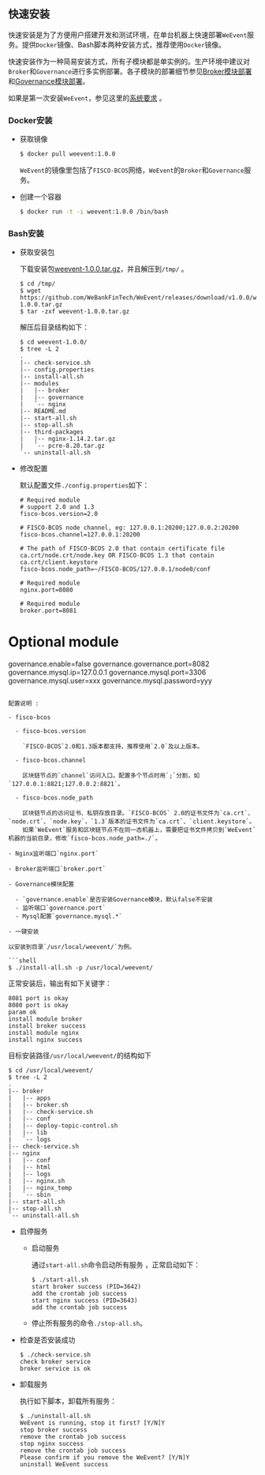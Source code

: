 ## 快速安装

快速安装是为了方便用户搭建开发和测试环境，在单台机器上快速部署`WeEvent`服务。提供`Docker`镜像、Bash脚本两种安装方式，推荐使用`Docker`镜像。

快速安装作为一种简易安装方式，所有子模块都是单实例的。生产环境中建议对`Broker`和`Governance`进行多实例部署。各子模块的部署细节参见[Broker模块部署](./module/broker.html)和[Governance模块部署](./module/governance.html)。

如果是第一次安装`WeEvent`，参见这里的[系统要求](./environment.html) 。

### Docker安装

- 获取镜像

  ```bash
  $ docker pull weevent:1.0.0
  ```

  `WeEvent`的镜像里包括了`FISCO-BCOS`网络，`WeEvent`的`Broker`和`Governance`服务。

- 创建一个容器

  ```bash
  $ docker run -t -i weevent:1.0.0 /bin/bash
  ```

### Bash安装

- 获取安装包

  下载安装包[weevent-1.0.0.tar.gz](https://github.com/WeBankFinTech/WeEvent/releases/download/v1.0.0/weevent-1.0.0.tar.gz)，并且解压到`/tmp/` 。

  ```shell
  $ cd /tmp/
  $ wget https://github.com/WeBankFinTech/WeEvent/releases/download/v1.0.0/weevent-1.0.0.tar.gz
  $ tar -zxf weevent-1.0.0.tar.gz
  ```

  解压后目录结构如下：

  ```shell
  $ cd weevent-1.0.0/ 
  $ tree -L 2
  .
  |-- check-service.sh
  |-- config.properties
  |-- install-all.sh
  |-- modules
  |   |-- broker
  |   |-- governance
  |   `-- nginx
  |-- README.md
  |-- start-all.sh
  |-- stop-all.sh
  |-- third-packages
  |   |-- nginx-1.14.2.tar.gz
  |   `-- pcre-8.20.tar.gz
  `-- uninstall-all.sh
  ```

- 修改配置

  默认配置文件`./config.properties`如下：

  ```properties
  # Required module
  # support 2.0 and 1.3
  fisco-bcos.version=2.0
  
  # FISCO-BCOS node channel, eg: 127.0.0.1:20200;127.0.0.2:20200
  fisco-bcos.channel=127.0.0.1:20200
  
  # The path of FISCO-BCOS 2.0 that contain certificate file ca.crt/node.crt/node.key OR FISCO-BCOS 1.3 that contain ca.crt/client.keystore
  fisco-bcos.node_path=~/FISCO-BCOS/127.0.0.1/node0/conf
  
  # Required module
  nginx.port=8080
  
  # Required module
  broker.port=8081
  
# Optional module
  governance.enable=false
  governance.governance.port=8082
  governance.mysql.ip=127.0.0.1
  governance.mysql.port=3306
  governance.mysql.user=xxx
  governance.mysql.password=yyy
  ```
  
  配置说明 :
  
  - fisco-bcos
  
    - fisco-bcos.version
  
      `FISCO-BCOS`2.0和1.3版本都支持，推荐使用`2.0`及以上版本。
  
    - fisco-bcos.channel
  
      区块链节点的`channel`访问入口。配置多个节点时用`;`分割，如`127.0.0.1:8821;127.0.0.2:8821`。
  
    - fisco-bcos.node_path
  
      区块链节点的访问证书、私钥存放目录。`FISCO-BCOS` 2.0的证书文件为`ca.crt`、`node.crt`、`node.key`，`1.3`版本的证书文件为`ca.crt`、`client.keystore`。
      如果`WeEvent`服务和区块链节点不在同一态机器上，需要把证书文件拷贝到`WeEvent`机器的当前目录，修改`fisco-bcos.node_path=./`。
  
- Nginx监听端口`nginx.port`

- Broker监听端口`broker.port`

  - Governance模块配置

    - `governance.enable`是否安装Governance模块，默认false不安装
    - 监听端口`governance.port`
    - Mysql配置`governance.mysql.*`

- 一键安装

  以安装到目录`/usr/local/weevent/`为例。

  ```shell
  $ ./install-all.sh -p /usr/local/weevent/
  ```

  正常安装后，输出有如下关键字：

  ```
  8081 port is okay
  8080 port is okay
  param ok
  install module broker 
  install broker success 
  install module nginx 
  install nginx success 
  ```

  目标安装路径`/usr/local/weevent/`的结构如下

  ```shell
  $ cd /usr/local/weevent/
  $ tree -L 2
  .
  |-- broker					    
  |   |-- apps
  |   |-- broker.sh
  |   |-- check-service.sh
  |   |-- conf
  |   |-- deploy-topic-control.sh
  |   |-- lib  
  |   `-- logs
  |-- check-service.sh				
  |-- nginx					    	
  |   |-- conf
  |   |-- html
  |   |-- logs
  |   |-- nginx.sh
  |   |-- nginx_temp
  |   `-- sbin   
  |-- start-all.sh					
  |-- stop-all.sh				    
  `-- uninstall-all.sh
  ```

- 启停服务
  - 启动服务

    通过`start-all.sh`命令启动所有服务 ，正常启动如下：

    ```shell
    $ ./start-all.sh
    start broker success (PID=3642)
    add the crontab job success
    start nginx success (PID=3643)
    add the crontab job success
    ```

  - 停止所有服务的命令`./stop-all.sh`。

- 检查是否安装成功

    ```shell
    $ ./check-service.sh
    check broker service 
    broker service is ok
    ```

- 卸载服务

  执行如下脚本，卸载所有服务：

  ```shell
  $ ./uninstall-all.sh
  WeEvent is running, stop it first? [Y/N]Y
  stop broker success
  remove the crontab job success
  stop nginx success
  remove the crontab job success
  Please confirm if you remove the WeEvent? [Y/N]Y
  uninstall WeEvent success 
  ```